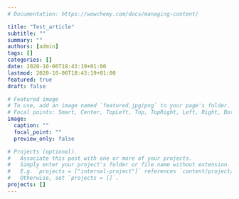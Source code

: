```yaml
---
# Documentation: https://wowchemy.com/docs/managing-content/

title: "Test_article"
subtitle: ""
summary: ""
authors: [admin]
tags: []
categories: []
date: 2020-10-06T18:43:19+01:00
lastmod: 2020-10-06T18:43:19+01:00
featured: true
draft: false

# Featured image
# To use, add an image named `featured.jpg/png` to your page's folder.
# Focal points: Smart, Center, TopLeft, Top, TopRight, Left, Right, BottomLeft, Bottom, BottomRight.
image:
  caption: ""
  focal_point: ""
  preview_only: false

# Projects (optional).
#   Associate this post with one or more of your projects.
#   Simply enter your project's folder or file name without extension.
#   E.g. `projects = ["internal-project"]` references `content/project/deep-learning/index.md`.
#   Otherwise, set `projects = []`.
projects: []
---
```

